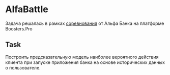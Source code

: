 # AlfaBattle
Задача решалась в рамках [соревнования](https://boosters.pro/championship/alfabattle2/data/pervaya_zadacha) от Альфа Банка на платформе Boosters.Pro
## Task
Построить предсказательную модель наиболее вероятного действия клиента при запуске приложения банка на основе исторических данных о пользователе.
